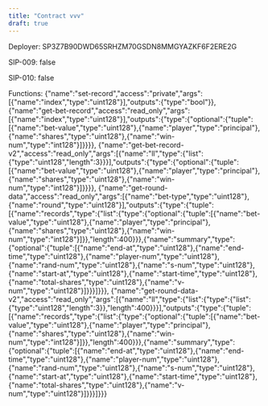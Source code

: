 ```yaml
---
title: "Contract vvv"
draft: true
---
```

Deployer: SP3Z7B90DWD65SRHZM70GSDN8MMGYAZKF6F2ERE2G

SIP-009: false

SIP-010: false

Functions:
{"name":"set-record","access":"private","args":[{"name":"index","type":"uint128"}],"outputs":{"type":"bool"}}, {"name":"get-bet-record","access":"read_only","args":[{"name":"index","type":"uint128"}],"outputs":{"type":{"optional":{"tuple":[{"name":"bet-value","type":"uint128"},{"name":"player","type":"principal"},{"name":"shares","type":"uint128"},{"name":"win-num","type":"int128"}]}}}}, {"name":"get-bet-record-v2","access":"read_only","args":[{"name":"ll","type":{"list":{"type":"uint128","length":3}}}],"outputs":{"type":{"optional":{"tuple":[{"name":"bet-value","type":"uint128"},{"name":"player","type":"principal"},{"name":"shares","type":"uint128"},{"name":"win-num","type":"int128"}]}}}}, {"name":"get-round-data","access":"read_only","args":[{"name":"bet-type","type":"uint128"},{"name":"round","type":"uint128"}],"outputs":{"type":{"tuple":[{"name":"records","type":{"list":{"type":{"optional":{"tuple":[{"name":"bet-value","type":"uint128"},{"name":"player","type":"principal"},{"name":"shares","type":"uint128"},{"name":"win-num","type":"int128"}]}},"length":400}}},{"name":"summary","type":{"optional":{"tuple":[{"name":"end-at","type":"uint128"},{"name":"end-time","type":"uint128"},{"name":"player-num","type":"uint128"},{"name":"rand-num","type":"uint128"},{"name":"s-num","type":"uint128"},{"name":"start-at","type":"uint128"},{"name":"start-time","type":"uint128"},{"name":"total-shares","type":"uint128"},{"name":"v-num","type":"uint128"}]}}}]}}}, {"name":"get-round-data-v2","access":"read_only","args":[{"name":"ll","type":{"list":{"type":{"list":{"type":"uint128","length":3}},"length":400}}}],"outputs":{"type":{"tuple":[{"name":"records","type":{"list":{"type":{"optional":{"tuple":[{"name":"bet-value","type":"uint128"},{"name":"player","type":"principal"},{"name":"shares","type":"uint128"},{"name":"win-num","type":"int128"}]}},"length":400}}},{"name":"summary","type":{"optional":{"tuple":[{"name":"end-at","type":"uint128"},{"name":"end-time","type":"uint128"},{"name":"player-num","type":"uint128"},{"name":"rand-num","type":"uint128"},{"name":"s-num","type":"uint128"},{"name":"start-at","type":"uint128"},{"name":"start-time","type":"uint128"},{"name":"total-shares","type":"uint128"},{"name":"v-num","type":"uint128"}]}}}]}}}
